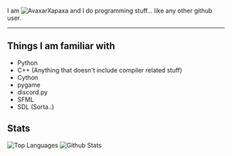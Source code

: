 I am ![AvaxarXapaxa](https://img.shields.io/badge/Avaxar-Xapaxa-00ffaa.svg) and I do programming stuff... like any other github user.

---
## Things I am familiar with
- Python
- C++ (Anything that doesn't include compiler related stuff)
- Cython
- pygame
- discord.py
- SFML
- SDL (Sorta..)

## Stats
![Top Languages](https://github-readme-stats.vercel.app/api/top-langs/?username=AvaxarXapaxa&hide=css&theme=radical)
![Github Stats](https://github-readme-stats.vercel.app/api?username=AvaxarXapaxa&show_icons=true&theme=tokyonight)
